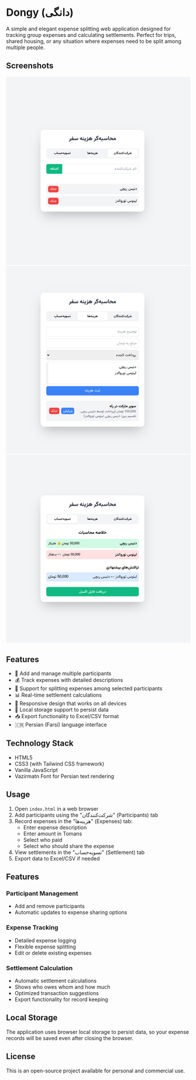 # Dongy (دانگی)

A simple and elegant expense splitting web application designed for tracking group expenses and calculating settlements. Perfect for trips, shared housing, or any situation where expenses need to be split among multiple people.

## Screenshots

![Participants Tab](screenshots/image.png)
![Expenses Tab](screenshots/image%20copy.png)
![Settlement Tab](screenshots/image%20copy%202.png)

## Features

- 👥 Add and manage multiple participants
- 💰 Track expenses with detailed descriptions
- 💸 Support for splitting expenses among selected participants
- 📊 Real-time settlement calculations
- 📱 Responsive design that works on all devices
- 💾 Local storage support to persist data
- 📥 Export functionality to Excel/CSV format
- 🇮🇷 Persian (Farsi) language interface

## Technology Stack

- HTML5
- CSS3 (with Tailwind CSS framework)
- Vanilla JavaScript
- Vazirmatn Font for Persian text rendering

## Usage

1. Open `index.html` in a web browser
2. Add participants using the "شرکت‌کنندگان" (Participants) tab
3. Record expenses in the "هزینه‌ها" (Expenses) tab:
   - Enter expense description
   - Enter amount in Tomans
   - Select who paid
   - Select who should share the expense
4. View settlements in the "تسویه‌حساب" (Settlement) tab
5. Export data to Excel/CSV if needed

## Features

### Participant Management
- Add and remove participants
- Automatic updates to expense sharing options

### Expense Tracking
- Detailed expense logging
- Flexible expense splitting
- Edit or delete existing expenses

### Settlement Calculation
- Automatic settlement calculations
- Shows who owes whom and how much
- Optimized transaction suggestions
- Export functionality for record keeping

## Local Storage

The application uses browser local storage to persist data, so your expense records will be saved even after closing the browser.

## License

This is an open-source project available for personal and commercial use.